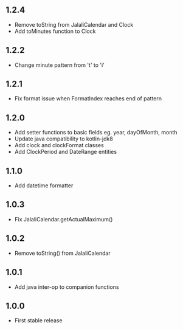 ## 1.2.4
- Remove toString from JalaliCalendar and Clock
- Add toMinutes function to Clock
## 1.2.2
- Change minute pattern from 't' to 'i'
## 1.2.1
- Fix format issue when FormatIndex reaches end of pattern
## 1.2.0
- Add setter functions to basic fields eg. year, dayOfMonth, month
- Update java compatibility to kotlin-jdk8
- Add clock and clockFormat classes
- Add ClockPeriod and DateRange entities
## 1.1.0
- Add datetime formatter
## 1.0.3
- Fix JalaliCalendar.getActualMaximum()
## 1.0.2
- Remove toString() from JalaliCalendar
## 1.0.1
- Add java inter-op to companion functions
## 1.0.0
- First stable release